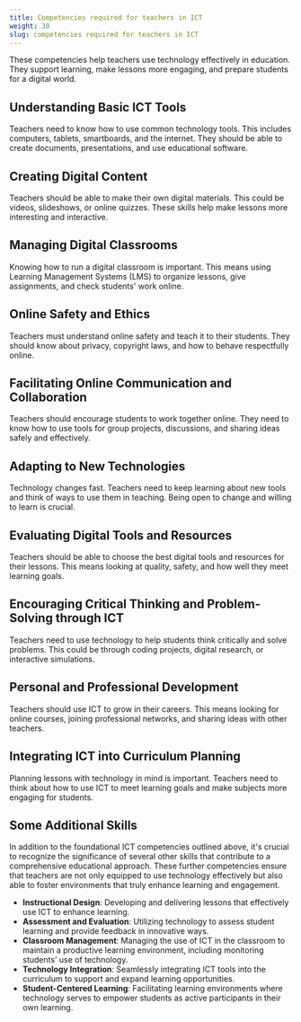 ```yaml
---
title: Competencies required for teachers in ICT
weight: 30
slug: competencies required for teachers in ICT
---
```


These competencies help teachers use technology effectively in education. They support learning, make lessons more engaging, and prepare students for a digital world.

## Understanding Basic ICT Tools

Teachers need to know how to use common technology tools. This includes computers, tablets, smartboards, and the internet. They should be able to create documents, presentations, and use educational software.

## Creating Digital Content

Teachers should be able to make their own digital materials. This could be videos, slideshows, or online quizzes. These skills help make lessons more interesting and interactive.

## Managing Digital Classrooms

Knowing how to run a digital classroom is important. This means using Learning Management Systems (LMS) to organize lessons, give assignments, and check students' work online.

## Online Safety and Ethics

Teachers must understand online safety and teach it to their students. They should know about privacy, copyright laws, and how to behave respectfully online.

## Facilitating Online Communication and Collaboration

Teachers should encourage students to work together online. They need to know how to use tools for group projects, discussions, and sharing ideas safely and effectively.

## Adapting to New Technologies

Technology changes fast. Teachers need to keep learning about new tools and think of ways to use them in teaching. Being open to change and willing to learn is crucial.

## Evaluating Digital Tools and Resources

Teachers should be able to choose the best digital tools and resources for their lessons. This means looking at quality, safety, and how well they meet learning goals.

## Encouraging Critical Thinking and Problem-Solving through ICT

Teachers need to use technology to help students think critically and solve problems. This could be through coding projects, digital research, or interactive simulations.

## Personal and Professional Development

Teachers should use ICT to grow in their careers. This means looking for online courses, joining professional networks, and sharing ideas with other teachers.

## Integrating ICT into Curriculum Planning

Planning lessons with technology in mind is important. Teachers need to think about how to use ICT to meet learning goals and make subjects more engaging for students.

## Some Additional Skills

In addition to the foundational ICT competencies outlined above, it's crucial to recognize the significance of several other skills that contribute to a comprehensive educational approach. These further competencies ensure that teachers are not only equipped to use technology effectively but also able to foster environments that truly enhance learning and engagement.

- **Instructional Design**: Developing and delivering lessons that effectively use ICT to enhance learning.
- **Assessment and Evaluation**: Utilizing technology to assess student learning and provide feedback in innovative ways.
- **Classroom Management**: Managing the use of ICT in the classroom to maintain a productive learning environment, including monitoring students’ use of technology.
- **Technology Integration**: Seamlessly integrating ICT tools into the curriculum to support and expand learning opportunities.
- **Student-Centered Learning**: Facilitating learning environments where technology serves to empower students as active participants in their own learning.
